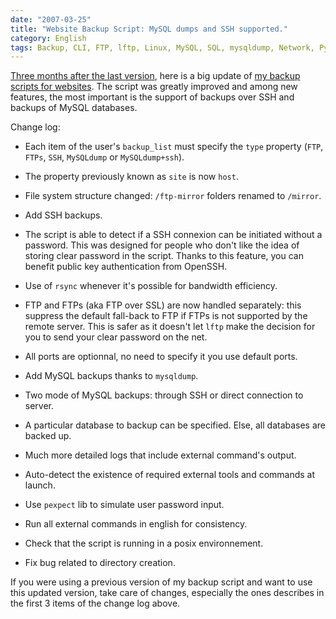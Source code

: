 ```yaml
---
date: "2007-03-25"
title: "Website Backup Script: MySQL dumps and SSH supported."
category: English
tags: Backup, CLI, FTP, lftp, Linux, MySQL, SQL, mysqldump, Network, Python, rdiff-backup, rsync, Script, Server, SSH, Web
---
```


[Three months after the last version](https://kevin.deldycke.com/2006/12/website-backup-script-updated-take-care-of-hidden-files-now/), here is a big update of [my backup scripts for websites](https://github.com/kdeldycke/scripts/blob/master/website-backup.py). The script was greatly improved and among new features, the most important is the support of backups over SSH and backups of MySQL databases.

Change log:

  * Each item of the user's `backup_list` must specify the `type` property (`FTP`, `FTPs`, `SSH`, `MySQLdump` or `MySQLdump+ssh`).

  * The property previously known as `site` is now `host`.

  * File system structure changed: `/ftp-mirror` folders renamed to `/mirror`.

  * Add SSH backups.

  * The script is able to detect if a SSH connexion can be initiated without a password. This was designed for people who don't like the idea of storing clear password in the script. Thanks to this feature, you can benefit public key authentication from OpenSSH.

  * Use of `rsync` whenever it's possible for bandwidth efficiency.

  * FTP and FTPs (aka FTP over SSL) are now handled separately: this suppress the default fall-back to FTP if FTPs is not supported by the remote server. This is safer as it doesn't let `lftp` make the decision for you to send your clear password on the net.

  * All ports are optionnal, no need to specify it you use default ports.

  * Add MySQL backups thanks to `mysqldump`.

  * Two mode of MySQL backups: through SSH or direct connection to server.

  * A particular database to backup can be specified. Else, all databases are backed up.

  * Much more detailed logs that include external command's output.

  * Auto-detect the existence of required external tools and commands at launch.

  * Use `pexpect` lib to simulate user password input.

  * Run all external commands in english for consistency.

  * Check that the script is running in a posix environnement.

  * Fix bug related to directory creation.

If you were using a previous version of my backup script and want to use this updated version, take care of changes, especially the ones describes in the first 3 items of the change log above.
